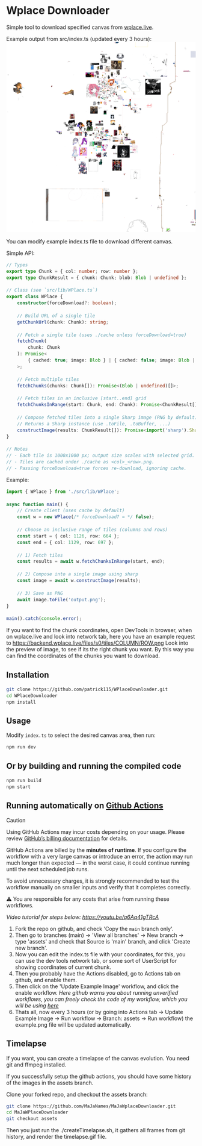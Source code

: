 # Wplace Downloader

Simple tool to download specified canvas from [wplace.live](https://wplace.live).

Example output from src/index.ts (updated every 3 hours):
![Example output](https://raw.githubusercontent.com/MaJaNames/MaJaWplaceDownloader/refs/heads/assets/example.png)

You can modify example index.ts file to download different canvas.

Simple API:

```ts
// Types
export type Chunk = { col: number; row: number };
export type ChunkResult = { chunk: Chunk; blob: Blob | undefined };

// Class (see `src/lib/WPlace.ts`)
export class WPlace {
    constructor(forceDownload?: boolean);

    // Build URL of a single tile
    getChunkUrl(chunk: Chunk): string;

    // Fetch a single tile (uses ./cache unless forceDownload=true)
    fetchChunk(
        chunk: Chunk
    ): Promise<
        { cached: true; image: Blob } | { cached: false; image: Blob | undefined }
    >;

    // Fetch multiple tiles
    fetchChunks(chunks: Chunk[]): Promise<(Blob | undefined)[]>;

    // Fetch tiles in an inclusive [start..end] grid
    fetchChunksInRange(start: Chunk, end: Chunk): Promise<ChunkResult[]>;

    // Compose fetched tiles into a single Sharp image (PNG by default)
    // Returns a Sharp instance (use .toFile, .toBuffer, ...)
    constructImage(results: ChunkResult[]): Promise<import('sharp').Sharp>;
}

// Notes
// - Each tile is 1000x1000 px; output size scales with selected grid.
// - Tiles are cached under ./cache as <col>_<row>.png.
// - Passing forceDownload=true forces re-download, ignoring cache.
```

Example:

```ts
import { WPlace } from './src/lib/WPlace';

async function main() {
    // Create client (uses cache by default)
    const w = new WPlace(/* forceDownload? = */ false);

    // Choose an inclusive range of tiles (columns and rows)
    const start = { col: 1126, row: 664 };
    const end = { col: 1129, row: 697 };

    // 1) Fetch tiles
    const results = await w.fetchChunksInRange(start, end);

    // 2) Compose into a single image using sharp
    const image = await w.constructImage(results);

    // 3) Save as PNG
    await image.toFile('output.png');
}

main().catch(console.error);
```

If you want to find the chunk coordinates, open DevTools in browser, when on wplace.live and look into network tab, here you have an example request to https://backend.wplace.live/files/s0/tiles/COLUMN/ROW.png Look into the preview of image, to see if its the right chunk you want. By this way you can find the coordinates of the chunks you want to download.

## Installation

```bash
git clone https://github.com/patrick115/WPlaceDownloader.git
cd WPlaceDownloader
npm install
```

## Usage

Modify `index.ts` to select the desired canvas area, then run:

```bash
npm run dev
```

## Or by building and running the compiled code

```bash
npm run build
npm start
```

## Running automatically on [Github Actions](https://github.com/features/actions)

> [!CAUTION]  
> Using GitHub Actions may incur costs depending on your usage. Please review [GitHub’s billing documentation](https://docs.github.com/en/billing/concepts/product-billing/github-actions#free-use-of-github-actions) for details.  
>  
> GitHub Actions are billed by the **minutes of runtime**. If you configure the workflow with a very large canvas or introduce an error, the action may run much longer than expected — in the worst case, it could continue running until the next scheduled job runs.  
>  
> To avoid unnecessary charges, it is strongly recommended to test the workflow manually on smaller inputs and verify that it completes correctly.  
>  
> ⚠️ You are responsible for any costs that arise from running these workflows.

*Video tutorial for steps below: https://youtu.be/q6Aq41gTRcA*

1. Fork the repo on github, and check 'Copy the `main` branch only'.
2. Then go to branches (main) -> 'View all branches' -> New branch -> type 'assets' and check that Source is 'main' branch, and click 'Create new branch'.
3. Now you can edit the index.ts file with your coordinates, for this, you can use the dev tools network tab, or some sort of UserScript for showing coordinates of current chunk.
4. Then you probably have the Actions disabled, go to Actions tab on github, and enable them.
5. Then click on the 'Update Example Image' workflow, and click the enable workflow. *Here github warns you about running unverified workflows, you can freely check the code of my workflow, which you will be using [here](https://github.com/patrick11514/WPlaceDownloader/blob/main/.github/workflows/update-example.yml)*
6. Thats all, now every 3 hours (or by going into Actions tab -> Update Example Image -> Run workflow -> Branch: assets -> Run workflow) the example.png file will be updated automatically.

## Timelapse

If you want, you can create a timelapse of the canvas evolution. You need git and ffmpeg installed.

If you successfully setup the github actions, you should have some history of the images in the assets branch.

Clone your forked repo, and checkout the assets branch:

```bash
git clone https://github.com/MaJaNames/MaJaWplaceDownloader.git
cd MaJaWPlaceDownloader
git checkout assets
```

Then you just run the ./createTimelapse.sh, it gathers all frames from git history, and render the timelapse.gif file.
